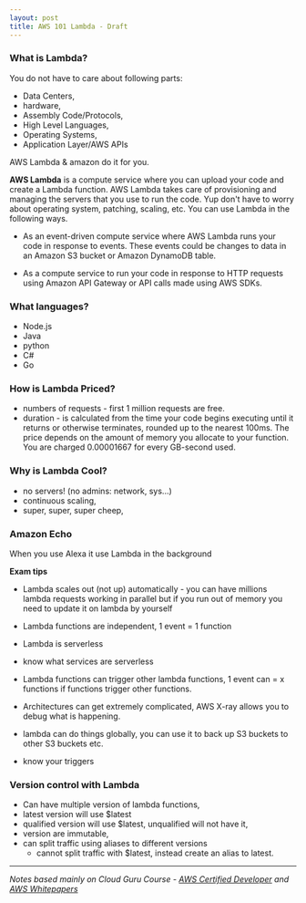 ```yaml
---
layout: post
title: AWS 101 Lambda - Draft
---
```


### What is Lambda?

You do not have to care about following parts:
- Data Centers, 
- hardware, 
- Assembly Code/Protocols, 
- High Level Languages, 
- Operating Systems, 
- Application Layer/AWS APIs

AWS Lambda & amazon do it for you. 

**AWS Lambda** is a compute service where you can upload your code and create a Lambda function. AWS Lambda takes care of provisioning and managing the servers that you use to run the code. Yup don't have to worry about operating system, patching, scaling, etc. You can use Lambda in the following ways. 

- As an event-driven compute service where AWS Lambda runs your code in response to events. These events could be changes to data in an Amazon S3 bucket or Amazon DynamoDB table. 

- As a compute service to run your code in response to HTTP requests using Amazon API Gateway or API calls made using AWS SDKs. 


### What languages?

- Node.js
- Java
- python
- C#
- Go

### How is Lambda Priced?

- numbers of requests - first 1 million requests are free. 
- duration - is calculated from the time your code begins executing until it returns or otherwise terminates, rounded up to the nearest 100ms. The price depends on the amount of memory you allocate to your function. You are charged 0.00001667 for every GB-second used. 

### Why is Lambda Cool?

- no servers! (no admins: network, sys...)
- continuous scaling, 
- super, super, super cheep, 

### Amazon Echo

When you use Alexa it use Lambda in the background

**Exam tips** 
- Lambda scales out (not up) automatically - you can have millions lambda requests working in parallel but if you run out of memory you need to update it on lambda by yourself 
- Lambda functions are independent, 1 event = 1 function 
- Lambda is serverless
- know what services are serverless
- Lambda functions can trigger other lambda functions, 1 event can = x functions if functions trigger other functions. 

- Architectures can get extremely complicated, AWS X-ray allows you to debug what is happening.
- lambda can do things globally, you can use it to back up S3 buckets to other S3 buckets etc. 
- know your triggers

### Version control with Lambda

- Can have multiple version of lambda functions, 
- latest version will use $latest
- qualified version will use $latest, unqualified will not have it, 
- version are immutable, 
- can split traffic using aliases to different versions
	- cannot split traffic with $latest, instead create an alias to latest.

------------
*Notes based mainly on Cloud Guru Course - [AWS Certified Developer](https://acloud.guru/learn/aws-certified-developer-associate-june-2018) and [AWS Whitepapers](https://aws.amazon.com/whitepapers/)*